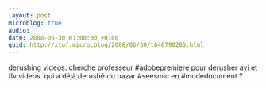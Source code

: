 ```yaml
---
layout: post
microblog: true
audio: 
date: 2008-06-30 01:00:00 +0100
guid: http://xtof.micro.blog/2008/06/30/t846790205.html
---
```

derushing videos. cherche professeur #adobepremiere pour derusher avi et flv videos. qui a déjà derushé du bazar #seesmic en #modedocument ?
